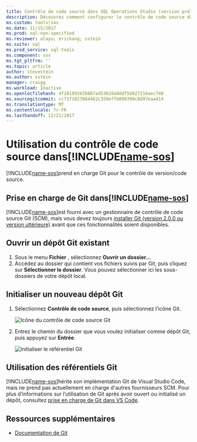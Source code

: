 ```yaml
---
title: Contrôle de code source dans SQL Operations Studio (version préliminaire) | Documents Microsoft
description: Découvrez comment configurer le contrôle de code source dans SQL Operations Studio (version préliminaire).
ms.custom: tools|sos
ms.date: 11/15/2017
ms.prod: sql-non-specified
ms.reviewer: alayu; erickang; sstein
ms.suite: sql
ms.prod_service: sql-tools
ms.component: sos
ms.tgt_pltfrm: ''
ms.topic: article
author: stevestein
ms.author: sstein
manager: craigg
ms.workload: Inactive
ms.openlocfilehash: 4f28199262b087ad5362da0ddf56827216aec748
ms.sourcegitcommit: cc71f1027884462c359effb898390c8d97eaa414
ms.translationtype: MT
ms.contentlocale: fr-FR
ms.lasthandoff: 12/21/2017
---
```

#  <a name="using-source-control-in-includename-sosincludesname-sos-shortmd"></a>Utilisation du contrôle de code source dans[!INCLUDE[name-sos](../includes/name-sos-short.md)]

[!INCLUDE[name-sos](../includes/name-sos-short.md)]prend en charge Git pour le contrôle de version/code source.


## <a name="git-support-in-includename-sosincludesname-sos-shortmd"></a>Prise en charge de Git dans[!INCLUDE[name-sos](../includes/name-sos-short.md)]

[!INCLUDE[name-sos](../includes/name-sos-short.md)]est fourni avec un gestionnaire de contrôle de code source Git (SCM), mais vous devez toujours [installer Git (version 2.0.0 ou version ultérieure)](https://git-scm.com/download) avant que ces fonctionnalités soient disponibles. 



## <a name="open-an-existing-git-repository"></a>Ouvrir un dépôt Git existant

1. Sous le menu **Fichier** , sélectionnez **Ouvrir un dossier...**
2. Accédez au dossier qui contient vos fichiers suivis par Git, puis cliquez sur **Sélectionner le dossier**.  Vous pouvez sélectionner ici les sous-dossiers de votre dépôt local.


## <a name="initialize-a-new-git-repository"></a>Initialiser un nouveau dépôt Git

1. Sélectionnez **Contrôle de code source**, puis sélectionnez l’icône Git.

   ![Icône du contrôle de code source Git](media/source-control/source-control.png)

1. Entrez le chemin du dossier que vous voulez initialiser comme dépôt Git, puis appuyez sur **Entrée**.

   ![initialiser le référentiel Git](media/source-control/initialize-git-repository.png)

## <a name="working-with-git-repositories"></a>Utilisation des référentiels Git

[!INCLUDE[name-sos](../includes/name-sos-short.md)]hérite son implémentation Git de Visual Studio Code, mais ne prend pas actuellement en charge d'autres fournisseurs SCM. Pour plus d’informations sur l’utilisation de Git après avoir ouvert ou initialisé un dépôt, consultez [prise en charge de Git dans VS Code](https://code.visualstudio.com/docs/editor/versioncontrol#_git-support).


## <a name="additional-resources"></a>Ressources supplémentaires
- [Documentation de Git](https://git-scm.com/documentation)
